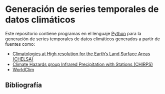 # Generación de series temporales de datos climáticos

Este repositorio contiene programas en el lenguaje [Python](https://www.python.org/) para la generación de series temporales de datos climáticos generados a partir de fuentes como:

* [Climatologies at High resolution for the Earth’s Land Surface Areas (CHELSA)](http://chelsa-climate.org/)
* [Climate Hazards group Infrared Precipitation with Stations (CHIRPS)](ftp://ftp.chg.ucsb.edu/pub/org/chg/products/CHIRPS-2.0)
* [WorldClim](http://www.worldclim.org/)


## Bibliografía

